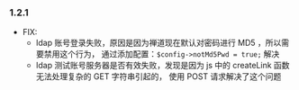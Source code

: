 

### 1.2.1

- FIX:
  - ldap 账号登录失败，原因是因为禅道现在默认对密码进行 MD5 ，所以需要禁用这个行为，
    通过添加配置：`$config->notMd5Pwd = true;` 解决
  - ldap 测试账号服务器是否有效失败，发现是因为 js 中的 createLink 函数无法处理复杂的 GET 字符串引起的，
    使用 POST 请求解决了这个问题
